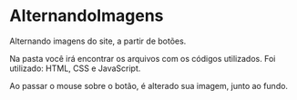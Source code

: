 # AlternandoImagens
Alternando imagens do site, a partir de botões.

Na pasta você irá encontrar os arquivos com os códigos utilizados.
Foi utilizado: HTML, CSS e JavaScript.

Ao passar o mouse sobre o botão, é alterado sua imagem, junto ao fundo.
